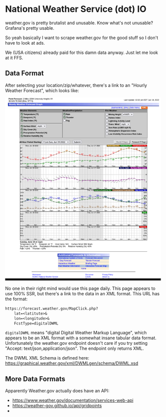 # National Weather Service (dot) IO

weather.gov is pretty brutalist and unusable. Know what's not unusable? Grafana's pretty usable.

So yeah basically I want to scrape weather.gov for the good stuff so I don't have to look at ads.

We (USA citizens) already paid for this damn data anyway. Just let me look at it FFS.

## Data Format

After selecting your location/zip/whatever, there's a link to an "Hourly Weather Forecast", which looks like:

![](attachments/hourly-weather-forecast-page-weather-dot-gov.png)

No one in their right mind would use this page daily. This page appears to use 100% SSR, but there's a link to the data in an XML format. This URL has the format:

```
https://forecast.weather.gov/MapClick.php?
    lat=<latitute>&
    lon=<longitude>&
    FcstType=digitalDWML
```

`digitalDWML` means "digital Digital Weather Markup Language", which appears to be an XML format with a somewhat insane tabular data format. Unfortunately the weather.gov endpoint doesn't care if you try setting "Accept: text/json,application/json". The endpoint only returns XML.

The DWML XML Schema is defined here: https://graphical.weather.gov/xml/DWMLgen/schema/DWML.xsd

## More Data Formats

Apparently Weather.gov actually does have an API:

- https://www.weather.gov/documentation/services-web-api
- https://weather-gov.github.io/api/gridpoints
- 
